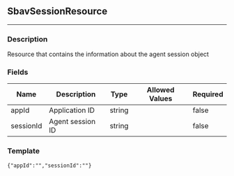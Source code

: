 ## SbavSessionResource
---
### Description
Resource that contains the information about the agent session object
### Fields
| Name | Description | Type | Allowed Values | Required |
| ---- | ----------- | ---- | -------------- | -------- |
| appId | Application ID | string |  | false |
| sessionId | Agent session ID | string |  | false |
### Template
```
{"appId":"","sessionId":""}
```

